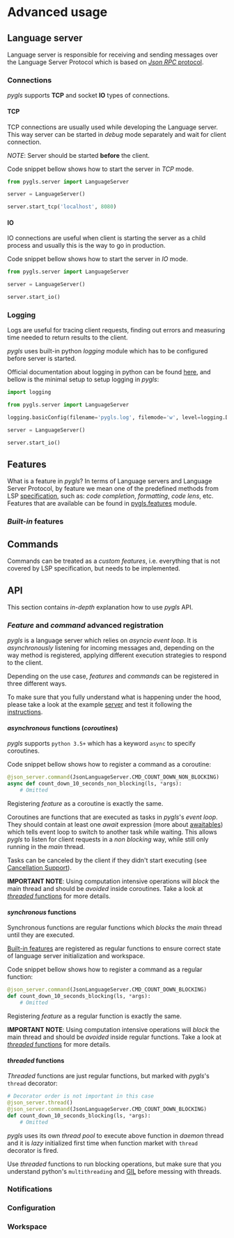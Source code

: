 # Advanced usage

## Language server

Language server is responsible for receiving and sending messages over the Language Server Protocol which is based on [_Json RPC_ protocol](https://www.jsonrpc.org/specification).

### Connections

_pygls_ supports **TCP** and socket **IO** types of connections.

#### TCP

TCP connections are usually used while developing the Language server. This way server can be started in _debug_ mode separately and wait for client connection.

_NOTE_: Server should be started **before** the client.

Code snippet bellow shows how to start the server in _TCP_ mode.

```python
from pygls.server import LanguageServer

server = LanguageServer()

server.start_tcp('localhost', 8080)
```

#### IO

IO connections are useful when client is starting the server as a child process and usually this is the way to go in production.

Code snippet bellow shows how to start the server in _IO_ mode.

```python
from pygls.server import LanguageServer

server = LanguageServer()

server.start_io()
```

### Logging

Logs are useful for tracing client requests, finding out errors and measuring time needed to return results to the client.

_pygls_ uses built-in python _logging_ module which has to be configured before server is started.  

Official documentation about logging in python can be found [here](https://docs.python.org/3/howto/logging-cookbook.html), and bellow is the minimal setup to setup logging in _pygls_:

```python
import logging

from pygls.server import LanguageServer

logging.basicConfig(filename='pygls.log', filemode='w', level=logging.DEBUG)

server = LanguageServer()

server.start_io()
```

## Features

What is a feature in _pygls_? In terms of Language servers and Language Server Protocol, by feature we mean one of the predefined methods from LSP [specification](https://microsoft.github.io/language-server-protocol/specification), such as: _code completion_, _formatting_, _code lens_, etc. Features that are available can be found in [pygls.features](../features) module.

### _Built-in_ features

## Commands

Commands can be treated as a _custom features_, i.e. everything that is not covered by LSP specification, but needs to be implemented.

## API

This section contains _in-depth_ explanation how to use _pygls_ API.

### _Feature_ and _command_ advanced registration

_pygls_ is a language server which relies on _asyncio event loop_. It is _asynchronously_ listening for incoming messages and, depending on the way method is registered, applying different execution strategies to respond to the client.

Depending on the use case, _features_ and _commands_ can be registered in three different ways.

To make sure that you fully understand what is happening under the hood, please take a look at the example [server](../examples/json-extension/server/server.py) and test it following the [instructions](../examples/README.md).

#### _asynchronous_ functions (_coroutines_)

_pygls_ supports `python 3.5+` which has a keyword `async` to specify coroutines.

Code snippet bellow shows how to register a command as a coroutine:

```python
@json_server.command(JsonLanguageServer.CMD_COUNT_DOWN_NON_BLOCKING)
async def count_down_10_seconds_non_blocking(ls, *args):
    # Omitted
```

Registering _feature_ as a coroutine is exactly the same.

Coroutines are functions that are executed as tasks in _pygls_'s _event loop_. They should contain at least one _await_ expression (more about [awaitables](https://docs.python.org/3.5/glossary.html#term-awaitable)) which tells event loop to switch to another task while waiting. This allows _pygls_ to listen for client requests in a _non blocking_ way, while still only running in the _main_ thread.

Tasks can be canceled by the client if they didn't start executing (see [Cancellation Support](https://microsoft.github.io/language-server-protocol/specification#cancelRequest)).

**IMPORTANT NOTE**: Using computation intensive operations will _block_ the main thread and should be _avoided_ inside coroutines. Take a look at [_threaded_ functions](#threaded-functions) for more details.

#### _synchronous_ functions

Synchronous functions are regular functions which _blocks_ the _main_ thread until they are executed.

[Built-in features](#Built-in-features) are registered as regular functions to ensure correct state of language server initialization and workspace.

Code snippet bellow shows how to register a command as a regular function:

```python
@json_server.command(JsonLanguageServer.CMD_COUNT_DOWN_BLOCKING)
def count_down_10_seconds_blocking(ls, *args):
    # Omitted
```

Registering _feature_ as a regular function is exactly the same.

**IMPORTANT NOTE**: Using computation intensive operations will _block_ the main thread and should be _avoided_ inside regular functions. Take a look at [_threaded_ functions](#threaded-functions) for more details.

#### _threaded_ functions

_Threaded_ functions are just regular functions, but marked with _pygls_'s `thread` decorator:

```python
# Decorator order is not important in this case
@json_server.thread()
@json_server.command(JsonLanguageServer.CMD_COUNT_DOWN_BLOCKING)
def count_down_10_seconds_blocking(ls, *args):
    # Omitted
```

_pygls_ uses its own _thread pool_ to execute above function in _daemon_ thread and it is _lazy_ initialized first time when function market with `thread` decorator is fired.

Use _threaded_ functions to run blocking operations, but make sure that you understand python's `multithreading` and [GIL](https://en.wikipedia.org/wiki/Global_interpreter_lock) before messing with threads.

### Notifications

### Configuration

### Workspace

